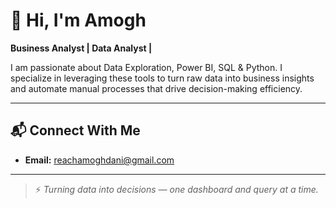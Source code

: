 # 👋 Hi, I'm Amogh  
**Business Analyst | Data Analyst |**

I am passionate about Data Exploration, Power BI, SQL & Python. I specialize in leveraging these tools to turn raw data into business insights and automate manual processes that drive decision-making efficiency.

---

## 📬 Connect With Me
- **Email:** [reachamoghdani@gmail.com](#)

---

> ⚡ *Turning data into decisions — one dashboard and query at a time.*
